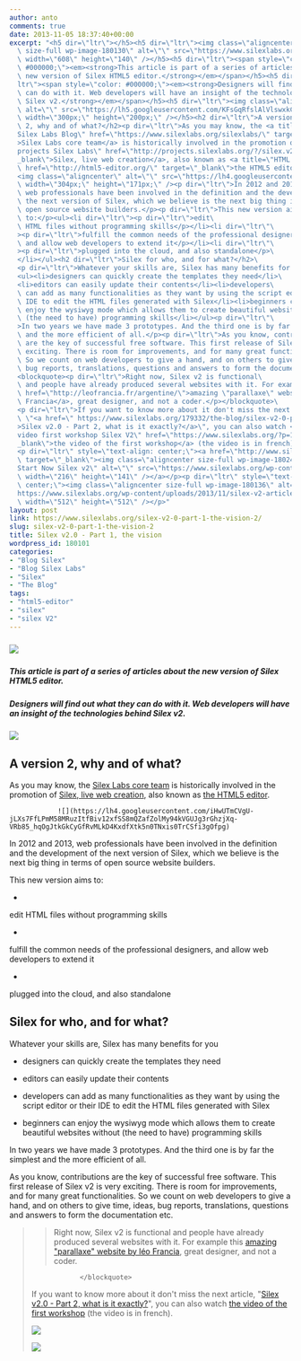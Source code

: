 ```yaml
---
author: anto
comments: true
date: 2013-11-05 18:37:40+00:00
excerpt: "<h5 dir=\"ltr\"></h5><h5 dir=\"ltr\"><img class=\"aligncenter\
  \ size-full wp-image-180130\" alt=\"\" src=\"https://www.silexlabs.org/wp-content/uploads/2013/11/silex-v2-article-02.png\"\
  \ width=\"608\" height=\"140\" /></h5><h5 dir=\"ltr\"><span style=\"color:\
  \ #000000;\"><em><strong>This article is part of a series of articles about the\
  \ new version of Silex HTML5 editor.</strong></em></span></h5><h5 dir=\"\
  ltr\"><span style=\"color: #000000;\"><em><strong>Designers will find out what they\
  \ can do with it. Web developers will have an insight of the technologies behind\
  \ Silex v2.</strong></em></span></h5><h5 dir=\"ltr\"><img class=\"aligncenter\"\
  \ alt=\"\" src=\"https://lh5.googleusercontent.com/KFsGqRfslAlVlswxkCA8UET1mMGuBkFvRlnU6JWnjlhwIzfVnekEfkzLREikd-hGEbB6nufqXOdxJhFE6KZ0bDMX9DD5pSJFYG8VKBibGi-w1pwmuUanhl3uxA\"\
  \ width=\"300px;\" height=\"200px;\" /></h5><h2 dir=\"ltr\">A version\
  \ 2, why and of what?</h2><p dir=\"ltr\">As you may know, the <a title=\"\
  Silex Labs Blog\" href=\"https://www.silexlabs.org/silexlabs/\" target=\"_blank\"\
  >Silex Labs core team</a> is historically involved in the promotion of <a title=\"\
  projects Silex Labs\" href=\"http://projects.silexlabs.org/?/silex.v2/\" target=\"\
  _blank\">Silex, live web creation</a>, also known as <a title=\"HTML 5 Editor\"\
  \ href=\"http://html5-editor.org/\" target=\"_blank\">the HTML5 editor</a>.</p>\
  <img class=\"aligncenter\" alt=\"\" src=\"https://lh4.googleusercontent.com/iHwUTmCVgU-jLXs7FfLPmM58MRuzItfBiv12xfSS8mQZafZolMy94kVGUJg3rGhzjXq-VRb85_hqOgJtkGkCyGfRvMLkD4KxdfXtk5n0TNxis0TrCSfi3gOfpg\"\
  \ width=\"304px;\" height=\"171px;\" /><p dir=\"ltr\">In 2012 and 2013,\
  \ web professionals have been involved in the definition and the development of\
  \ the next version of Silex, which we believe is the next big thing in terms of\
  \ open source website builders.</p><p dir=\"ltr\">This new version aims\
  \ to:</p><ul><li dir=\"ltr\"><p dir=\"ltr\">edit\
  \ HTML files without programming skills</p></li><li dir=\"ltr\"\
  ><p dir=\"ltr\">fulfill the common needs of the professional designers,\
  \ and allow web developers to extend it</p></li><li dir=\"ltr\"\
  ><p dir=\"ltr\">plugged into the cloud, and also standalone</p>\
  </li></ul><h2 dir=\"ltr\">Silex for who, and for what?</h2>\
  <p dir=\"ltr\">Whatever your skills are, Silex has many benefits for you</p>\
  <ul><li>designers can quickly create the templates they need</li>\
  <li>editors can easily update their contents</li><li>developers\
  \ can add as many functionalities as they want by using the script editor or their\
  \ IDE to edit the HTML files generated with Silex</li><li>beginners can\
  \ enjoy the wysiwyg mode which allows them to create beautiful websites without\
  \ (the need to have) programming skills</li></ul><p dir=\"ltr\"\
  >In two years we have made 3 prototypes. And the third one is by far the simplest\
  \ and the more efficient of all.</p><p dir=\"ltr\">As you know, contributions\
  \ are the key of successful free software. This first release of Silex v2 is very\
  \ exciting. There is room for improvements, and for many great functionalities.\
  \ So we count on web developers to give a hand, and on others to give time, ideas,\
  \ bug reports, translations, questions and answers to form the documentation etc.</p>\
  <blockquote><p dir=\"ltr\">Right now, Silex v2 is functional\
  \ and people have already produced several websites with it. For example this <a\
  \ href=\"http://leofrancia.fr/argentine/\">amazing \"parallaxe\" website by léo\
  \ Francia</a>, great designer, and not a coder.</p></blockquote>\
  <p dir=\"ltr\">If you want to know more about it don't miss the next article,\
  \ \"<a href=\" https://www.silexlabs.org/179332/the-blog/silex-v2-0-part-2-what-is-it-exactly\"\
  >Silex v2.0 - Part 2, what is it exactly?</a>\", you can also watch <a title=\"\
  video first workshop Silex V2\" href=\"https://www.silexlabs.org/?p=180104\" target=\"\
  _blank\">the video of the first workshop</a> (the video is in french).</p>\
  <p dir=\"ltr\" style=\"text-align: center;\"><a href=\"http://www.silex.me/\"\
  \ target=\"_blank\"><img class=\"aligncenter size-full wp-image-180240\" title=\"\
  Start Now Silex v2\" alt=\"\" src=\"https://www.silexlabs.org/wp-content/uploads/2013/11/Start-Now-Macaron.png\"\
  \ width=\"216\" height=\"141\" /></a></p><p dir=\"ltr\" style=\"text-align:\
  \ center;\"><img class=\"aligncenter size-full wp-image-180136\" alt=\"\" src=\"\
  https://www.silexlabs.org/wp-content/uploads/2013/11/silex-v2-article-01-carre.png\"\
  \ width=\"512\" height=\"512\" /></p>"
layout: post
link: https://www.silexlabs.org/silex-v2-0-part-1-the-vision-2/
slug: silex-v2-0-part-1-the-vision-2
title: Silex v2.0 - Part 1, the vision
wordpress_id: 180101
categories:
- "Blog Silex"
- "Blog Silex Labs"
- "Silex"
- "The Blog"
tags:
- "html5-editor"
- "silex"
- "silex V2"
---
```


#####




##### ![](https://www.silexlabs.org/wp-content/uploads/2013/11/silex-v2-article-02.png)




##### _**This article is part of a series of articles about the new version of Silex HTML5 editor.**_




##### _**Designers will find out what they can do with it. Web developers will have an insight of the technologies behind Silex v2.**_




##### ![](https://lh5.googleusercontent.com/KFsGqRfslAlVlswxkCA8UET1mMGuBkFvRlnU6JWnjlhwIzfVnekEfkzLREikd-hGEbB6nufqXOdxJhFE6KZ0bDMX9DD5pSJFYG8VKBibGi-w1pwmuUanhl3uxA)




## A version 2, why and of what?




As you may know, the [Silex Labs core team](https://www.silexlabs.org/silexlabs/) is historically involved in the promotion of [Silex, live web creation](http://projects.silexlabs.org/?/silex.v2/), also known as [the HTML5 editor](http://html5-editor.org/).


				![](https://lh4.googleusercontent.com/iHwUTmCVgU-jLXs7FfLPmM58MRuzItfBiv12xfSS8mQZafZolMy94kVGUJg3rGhzjXq-VRb85_hqOgJtkGkCyGfRvMLkD4KxdfXtk5n0TNxis0TrCSfi3gOfpg)


In 2012 and 2013, web professionals have been involved in the definition and the development of the next version of Silex, which we believe is the next big thing in terms of open source website builders.




This new version aims to:







  *


edit HTML files without programming skills





  *


fulfill the common needs of the professional designers, and allow web developers to extend it





  *


plugged into the cloud, and also standalone







## Silex for who, and for what?




Whatever your skills are, Silex has many benefits for you







  * designers can quickly create the templates they need


  * editors can easily update their contents


  * developers can add as many functionalities as they want by using the script editor or their IDE to edit the HTML files generated with Silex


  * beginners can enjoy the wysiwyg mode which allows them to create beautiful websites without (the need to have) programming skills




In two years we have made 3 prototypes. And the third one is by far the simplest and the more efficient of all.




As you know, contributions are the key of successful free software. This first release of Silex v2 is very exciting. There is room for improvements, and for many great functionalities. So we count on web developers to give a hand, and on others to give time, ideas, bug reports, translations, questions and answers to form the documentation etc.





<blockquote>

>
> Right now, Silex v2 is functional and people have already produced several websites with it. For example this [amazing "parallaxe" website by léo Francia](http://leofrancia.fr/argentine/), great designer, and not a coder.
>
>
				</blockquote>




If you want to know more about it don't miss the next article, "[Silex v2.0 - Part 2, what is it exactly?]( https://www.silexlabs.org/179332/the-blog/silex-v2-0-part-2-what-is-it-exactly)", you can also watch [the video of the first workshop](https://www.silexlabs.org/?p=180104) (the video is in french).




[![](https://www.silexlabs.org/wp-content/uploads/2013/11/Start-Now-Macaron.png)](http://www.silex.me/)




![](https://www.silexlabs.org/wp-content/uploads/2013/11/silex-v2-article-01-carre.png)

